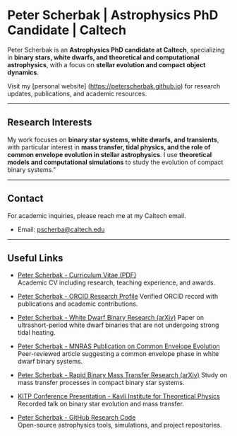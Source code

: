 # Peter Scherbak | Astrophysics PhD Candidate | Caltech

Peter Scherbak is an **Astrophysics PhD candidate at Caltech**, specializing in **binary stars, white dwarfs, and theoretical and computational astrophysics**, with a focus on **stellar evolution and compact object dynamics**.

Visit my [personal website] (https://peterscherbak.github.io) for research updates, publications, and academic resources.

---

## Research Interests
My work focuses on **binary star systems, white dwarfs, and transients**, with particular interest in **mass transfer, tidal physics, and the role of common envelope evolution in stellar astrophysics**. I use **theoretical models and computational simulations** to study the evolution of compact binary systems.”

---

## Contact  
For academic inquiries, please reach me at my Caltech email.
- Email: pscherba@caltech.edu  

---

## Useful Links

- [Peter Scherbak - Curriculum Vitae (PDF)](https://peterscherbak.github.io/scherbak_cv.pdf)  
  Academic CV including research, teaching experience, and awards.

- [Peter Scherbak - ORCID Research Profile](https://orcid.org/0000-0003-4221-9097)
  Verified ORCID record with publications and academic contributions.

- [Peter Scherbak - White Dwarf Binary Research (arXiv)](https://arxiv.org/abs/2401.14397)
  Paper on ultrashort-period white dwarf binaries that are not undergoing strong tidal heating.

- [Peter Scherbak - MNRAS Publication on Common Envelope Evolution](https://academic.oup.com/mnras/article/518/3/3966/6832783) 
  Peer-reviewed article suggesting a common envelope phase in white dwarf binary systems.

- [Peter Scherbak - Rapid Binary Mass Transfer Research (arXiv)](https://arxiv.org/abs/2505.21264)
  Study on mass transfer processes in compact binary star systems.

- [KITP Conference Presentation - Kavli Institute for Theoretical Physics](https://www.youtube.com/watch?v=UxXSa61g1Tg)
  Recorded talk on binary star evolution and mass transfer.

- [Peter Scherbak - GitHub Research Code](https://github.com/peterscherbak)  
  Open-source astrophysics tools, simulations, and project repositories.
